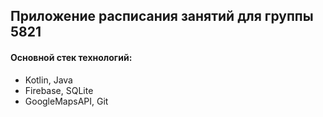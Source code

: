 Приложение расписания занятий для группы 5821
------------
<h4>Основной стек технологий:</h4>
<ul>
	<li>Kotlin, Java</li>
	<li>Firebase, SQLite</li>
	<li>GoogleMapsAPI, Git</li>
 </ul>
 
